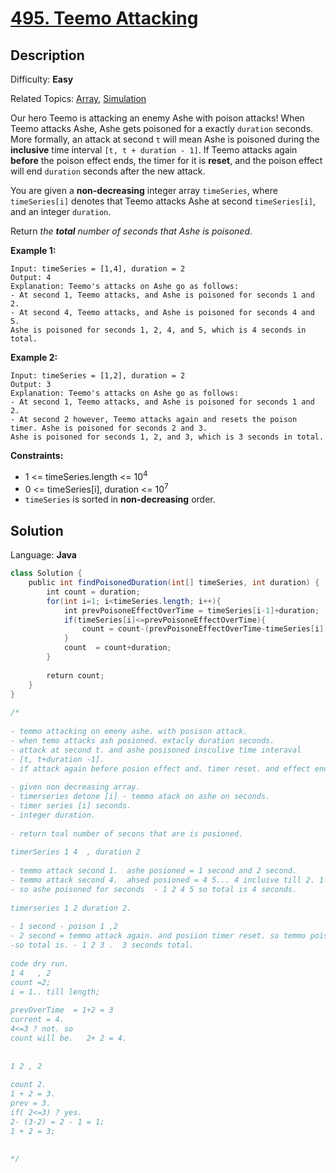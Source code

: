 # [495\. Teemo Attacking](https://leetcode.com/problems/teemo-attacking/)

## Description

Difficulty: **Easy**  

Related Topics: [Array](https://leetcode.com/tag/array/), [Simulation](https://leetcode.com/tag/simulation/)


Our hero Teemo is attacking an enemy Ashe with poison attacks! When Teemo attacks Ashe, Ashe gets poisoned for a exactly `duration` seconds. More formally, an attack at second `t` will mean Ashe is poisoned during the **inclusive** time interval `[t, t + duration - 1]`. If Teemo attacks again **before** the poison effect ends, the timer for it is **reset**, and the poison effect will end `duration` seconds after the new attack.

You are given a **non-decreasing** integer array `timeSeries`, where `timeSeries[i]` denotes that Teemo attacks Ashe at second `timeSeries[i]`, and an integer `duration`.

Return _the **total** number of seconds that Ashe is poisoned_.

**Example 1:**

```
Input: timeSeries = [1,4], duration = 2
Output: 4
Explanation: Teemo's attacks on Ashe go as follows:
- At second 1, Teemo attacks, and Ashe is poisoned for seconds 1 and 2.
- At second 4, Teemo attacks, and Ashe is poisoned for seconds 4 and 5.
Ashe is poisoned for seconds 1, 2, 4, and 5, which is 4 seconds in total.
```

**Example 2:**

```
Input: timeSeries = [1,2], duration = 2
Output: 3
Explanation: Teemo's attacks on Ashe go as follows:
- At second 1, Teemo attacks, and Ashe is poisoned for seconds 1 and 2.
- At second 2 however, Teemo attacks again and resets the poison timer. Ashe is poisoned for seconds 2 and 3.
Ashe is poisoned for seconds 1, 2, and 3, which is 3 seconds in total.
```

**Constraints:**

*   1 <= timeSeries.length <= 10<sup>4</sup>
*   0 <= timeSeries[i], duration <= 10<sup>7</sup>
*   `timeSeries` is sorted in **non-decreasing** order.


## Solution

Language: **Java**

```java
class Solution {
    public int findPoisonedDuration(int[] timeSeries, int duration) {
        int count = duration;
        for(int i=1; i<timeSeries.length; i++){
            int prevPoisoneEffectOverTime = timeSeries[i-1]+duration;
            if(timeSeries[i]<=prevPoisoneEffectOverTime){
                count = count-(prevPoisoneEffectOverTime-timeSeries[i]);
            }
            count  = count+duration;
        }
        
        return count;
    }
}
​
/*
​
- temmo attacking on emeny ashe. with posison attack.
- when temo attacks ash posioned. extacly duration seconds.
- attack at second t. and ashe posisoned insculive time interaval 
- [t, t+duration -1].
- if attack again before posion effect and. timer reset. and effect end duration second.
​
- given non decreasing array.
- timerseries detone [i] - temmo atack on ashe on seconds.
- timer series [i] seconds.
- integer duration. 
​
- return toal number of secons that are is posioned.
​
timerSeries 1 4  , duration 2 
​
- temmo attack second 1.  ashe posioned = 1 second and 2 second.
- temmo attack second 4.  ahsed posioned = 4 5... 4 incluive till 2. 1  2 so 4 5.
- so ashe poisoned for seconds  - 1 2 4 5 so total is 4 seconds.
​
timerseries 1 2 duration 2.
​
- 1 second - poison 1 ,2 
- 2 second = temmo attack again. and posiion timer reset. so temmo poison 2 3 second.
-so total is. - 1 2 3 .  3 seconds total.
​
code dry run.
1 4   , 2
count =2;
i = 1.. till length;
​
prevOverTime  = 1+2 = 3
current = 4. 
4<=3 ? not. so
count will be.   2+ 2 = 4.
​
​
1 2 , 2
​
count 2. 
1 + 2 = 3.
prev = 3.
if( 2<=3) ? yes.
2- (3-2) = 2 - 1 = 1;
1 + 2 = 3;
​
​
*/
```